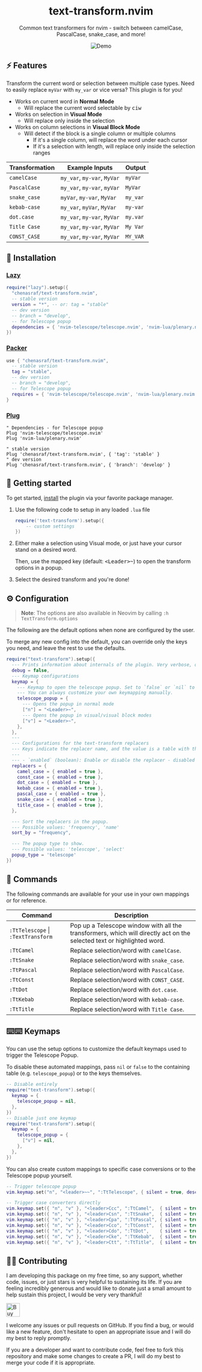 <p align="center">
  <h1 align="center">text-transform.nvim</h2>
</p>

<p align="center">
   Common text transformers for nvim - switch between camelCase, PascalCase, snake_case, and more!
</p>

<div align="center">
  
![Demo](https://github.com/chenasraf/text-transform.nvim/assets/167217/20c0106e-2c3b-4dd5-894e-23b313d8bc6b)

</div>

## ⚡️ Features

Transform the current word or selection between multiple case types. Need to easily replace `myVar`
with `my_var` or vice versa? This plugin is for you!

- Works on current word in **Normal Mode**
  - Will replace the current word selectable by <kbd>ciw</kbd>
- Works on selection in **Visual Mode**
  - Will replace only inside the selection
- Works on column selections in **Visual Block Mode**
  - Will detect if the block is a single column or multiple columns
    - If it's a single column, will replace the word under each cursor
    - If it's a selection with length, will replace only inside the selection ranges

| Transformation | Example Inputs              | Output   |
| -------------- | --------------------------- | -------- |
| `camelCase`    | `my_var`, `my-var`, `MyVar` | `myVar`  |
| `PascalCase`   | `my_var`, `my-var`, `myVar` | `MyVar`  |
| `snake_case`   | `myVar`, `my-var`, `MyVar`  | `my_var` |
| `kebab-case`   | `my_var`, `myVar`, `MyVar`  | `my-var` |
| `dot.case`     | `my_var`, `my-var`, `MyVar` | `my.var` |
| `Title Case`   | `my_var`, `my-var`, `MyVar` | `My Var` |
| `CONST_CASE`   | `my_var`, `my-var`, `MyVar` | `MY_VAR` |

## 🔽 Installation

### [Lazy](https://github.com/folke/lazy.nvim)

```lua
require("lazy").setup({
  "chenasraf/text-transform.nvim",
  -- stable version
  version = "*", -- or: tag = "stable"
  -- dev version
  -- branch = "develop",
  -- for Telescope popup
  dependencies = { 'nvim-telescope/telescope.nvim', 'nvim-lua/plenary.nvim' }
})
```

### [Packer](https://github.com/wbthomason/packer.nvim)

```lua
use { "chenasraf/text-transform.nvim",
  -- stable version
  tag = "stable",
  -- dev version
  -- branch = "develop",
  -- for Telescope popup
  requires = { 'nvim-telescope/telescope.nvim', 'nvim-lua/plenary.nvim' }
}
```

### [Plug](https://github.com/junegunn/vim-plug)

```vim
" Dependencies - for Telescope popup
Plug 'nvim-telescope/telescope.nvim'
Plug 'nvim-lua/plenary.nvim'

" stable version
Plug 'chenasraf/text-transform.nvim', { 'tag': 'stable' }
" dev version
Plug 'chenasraf/text-transform.nvim', { 'branch': 'develop' }
```

## 🚀 Getting started

To get started, [install](#-installation) the plugin via your favorite package manager.

1. Use the following code to setup in any loaded `.lua` file

   ```lua
   require('text-transform').setup({
       -- custom settings
   })
   ```

1. Either make a selection using Visual mode, or just have your cursor stand on a desired word.

   Then, use the mapped key (default: <kbd>&lt;Leader&gt;~</kbd>) to open the transform options in a
   popup.

1. Select the desired transform and you're done!

## ⚙️ Configuration

> **Note**: The options are also available in Neovim by calling `:h TextTransform.options`

The following are the default options when none are configured by the user.

To merge any new config into the default, you can override only the keys you need, and leave the
rest to use the defaults.

```lua
require("text-transform").setup({
  --- Prints information about internals of the plugin. Very verbose, only useful for debugging.
  debug = false,
  --- Keymap configurations
  keymap = {
    --- Keymap to open the telescope popup. Set to `false` or `nil` to disable keymapping
    --- You can always customize your own keymapping manually.
    telescope_popup = {
      --- Opens the popup in normal mode
      ["n"] = "<Leader>~",
      --- Opens the popup in visual/visual block modes
      ["v"] = "<Leader>~",
    },
  },
  ---
  --- Configurations for the text-transform replacers
  --- Keys indicate the replacer name, and the value is a table with the following options:
  ---
  --- - `enabled` (boolean): Enable or disable the replacer - disabled replacers do not show up in the popup.
  replacers = {
    camel_case = { enabled = true },
    const_case = { enabled = true },
    dot_case = { enabled = true },
    kebab_case = { enabled = true },
    pascal_case = { enabled = true },
    snake_case = { enabled = true },
    title_case = { enabled = true },
  },

  --- Sort the replacers in the popup.
  --- Possible values: 'frequency', 'name'
  sort_by = "frequency",

  --- The popup type to show.
  --- Possible values: 'telescope', 'select'
  popup_type = 'telescope'
})
```

## 📝 Commands

The following commands are available for your use in your own mappings or for reference.

| Command                            | Description                                                                                                            |
| ---------------------------------- | ---------------------------------------------------------------------------------------------------------------------- |
| `:TtTelescope` \| `:TextTransform` | Pop up a Telescope window with all the transformers, which will directly act on the selected text or highlighted word. |
| `:TtCamel`                         | Replace selection/word with `camelCase`.                                                                               |
| `:TtSnake`                         | Replace selection/word with `snake_case`.                                                                              |
| `:TtPascal`                        | Replace selection/word with `PascalCase`.                                                                              |
| `:TtConst`                         | Replace selection/word with `CONST_CASE`.                                                                              |
| `:TtDot`                           | Replace selection/word with `dot.case`.                                                                                |
| `:TtKebab`                         | Replace selection/word with `kebab-case`.                                                                              |
| `:TtTitle`                         | Replace selection/word with `Title Case`.                                                                              |

## ⌨️⌨️ Keymaps

You can use the setup options to customize the default keymaps used to trigger the Telescope Popup.

To disable these automated mappings, pass `nil` or `false` to the containing table (e.g.
`telescope_popup`) or to the keys themselves.

```lua
-- Disable entirely
require("text-transform").setup({
  keymap = {
    telescope_popup = nil,
  },
})
-- Disable just one keymap
require("text-transform").setup({
  keymap = {
    telescope_popup = {
      ["v"] = nil,
    },
  },
})
```

You can also create custom mappings to specific case conversions or to the Telescope popup yourself.

```lua
-- Trigger telescope popup
vim.keymap.set("n", "<leader>~~", ":TtTelescope", { silent = true, desc = "Transform Text" })

-- Trigger case converters directly
vim.keymap.set({ "n", "v" }, "<leader>Ccc", ":TtCamel",  { silent = true, desc = "To camelCase" })
vim.keymap.set({ "n", "v" }, "<leader>Csn", ":TtSnake",  { silent = true, desc = "To snake_case" })
vim.keymap.set({ "n", "v" }, "<leader>Cpa", ":TtPascal", { silent = true, desc = "To PascalCase" })
vim.keymap.set({ "n", "v" }, "<leader>Cco", ":TtConst",  { silent = true, desc = "To CONST_CASE" })
vim.keymap.set({ "n", "v" }, "<leader>Cdo", ":TtDot",    { silent = true, desc = "To dot.case" })
vim.keymap.set({ "n", "v" }, "<leader>Cke", ":TtKebab",  { silent = true, desc = "To kebab-case" })
vim.keymap.set({ "n", "v" }, "<leader>Ctt", ":TtTitle",  { silent = true, desc = "To Title Case" })
```

## 💁🏻 Contributing

I am developing this package on my free time, so any support, whether code, issues, or just stars is
very helpful to sustaining its life. If you are feeling incredibly generous and would like to donate
just a small amount to help sustain this project, I would be very very thankful!

<a href='https://ko-fi.com/casraf' target='_blank'>
  <img height='36' style='border:0px;height:36px;'
    src='https://cdn.ko-fi.com/cdn/kofi1.png?v=3'
    alt='Buy Me a Coffee at ko-fi.com' />
</a>

I welcome any issues or pull requests on GitHub. If you find a bug, or would like a new feature,
don't hesitate to open an appropriate issue and I will do my best to reply promptly.

If you are a developer and want to contribute code, feel free to fork this repository and make some
changes to create a PR, I will do my best to merge your code if it is appropriate.
